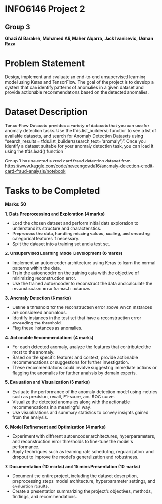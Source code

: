 # INFO6146 Project 2

## Group 3
**Ghazi Al Barakeh, Mohamed Ali, Maher Alqarra, Jack Ivanisevic, Usman Raza**


# Problem Statement
Design, implement and evaluate an end-to-end unsupervised learning model using Keras and TensorFlow. The goal of the project is to develop a system that can identify patterns of anomalies in a given dataset and provide actionable recommendations based on the detected anomalies. 

# Dataset Description
TensorFlow Datasets provides a variety of datasets that you can use for anomaly detection tasks. Use the tfds.list_builders() function to see a list of available datasets, and search for Anomaly Detection Datasets using “search_results = tfds.list_builders(search_text='anomaly')”. Once you identify a dataset suitable for your anomaly detection task, you can load it using the tfds.load() function

Group 3 has selected a cred card fraud detection dataset from https://www.kaggle.com/code/naveengowda16/anomaly-detection-credit-card-fraud-analysis/notebook

# Tasks to be Completed
**Marks: 50**

**1. Data Preprocessing and Exploration (4 marks)**
*	Load the chosen dataset and perform initial data exploration to understand its structure and characteristics.
*	Preprocess the data, handling missing values, scaling, and encoding categorical features if necessary.
*	Split the dataset into a training set and a test set.

**2. Unsupervised Learning Model Development (6 marks)**
*	Implement an autoencoder architecture using Keras to learn the normal patterns within the data.
*	Train the autoencoder on the training data with the objective of minimizing reconstruction error.
*	Use the trained autoencoder to reconstruct the data and calculate the reconstruction error for each instance.

**3.	Anomaly Detection (6 marks)**
*	Define a threshold for the reconstruction error above which instances are considered anomalous.
*	Identify instances in the test set that have a reconstruction error exceeding the threshold.
*	Flag these instances as anomalies.

**4. Actionable Recommendations (4 marks)**
*	For each detected anomaly, analyze the features that contributed the most to the anomaly.
*	Based on the specific features and context, provide actionable recommendations or suggestions for further investigation.
*	These recommendations could involve suggesting immediate actions or flagging the anomalies for further analysis by domain experts.

**5. Evaluation and Visualization (6 marks)**
*	Evaluate the performance of the anomaly detection model using metrics such as precision, recall, F1-score, and ROC curve.
*	Visualize the detected anomalies along with the actionable recommendations in a meaningful way.
*	Use visualizations and summary statistics to convey insights gained from the analysis.

**6. Model Refinement and Optimization (4 marks)**
*	Experiment with different autoencoder architectures, hyperparameters, and reconstruction error thresholds to fine-tune the model's performance.
*	Apply techniques such as learning rate scheduling, regularization, and dropout to improve the model's generalization and robustness.

**7. Documentation (10 marks) and 15 mins Presentation (10 marks)**
* Document the entire project, including the dataset description, preprocessing steps, model architecture, hyperparameter settings, and evaluation results.
* Create a presentation summarizing the project's objectives, methods, findings, and recommendations.
